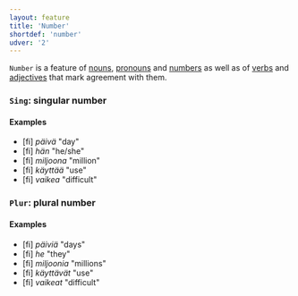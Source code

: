 ```yaml
---
layout: feature
title: 'Number'
shortdef: 'number'
udver: '2'
---
```


`Number` is a feature of [nouns](fi-pos/NOUN), [pronouns](fi-pos/PRON)
and [numbers](fi-pos/NUM) as well as of [verbs](u-pos/VERB) and
[adjectives](fi-pos/ADJ) that mark agreement with them.

### <a name="Sing">`Sing`</a>: singular number

#### Examples

* [fi] _päivä_ "day"
* [fi] _hän_ "he/she"
* [fi] _miljoona_ "million"
* [fi] _käyttää_ "use"
* [fi] _vaikea_ "difficult"

### <a name="Plur">`Plur`</a>: plural number

#### Examples

* [fi] _päiviä_ "days"
* [fi] _he_ "they"
* [fi] _miljoonia_ "millions"
* [fi] _käyttävät_ "use"
* [fi] _vaikeat_ "difficult"
<!-- Interlanguage links updated Po 6. listopadu 2023, 21:41:53 CET -->
